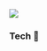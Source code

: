 <a>
    <img 
        src="https://postfiles.pstatic.net/MjAyMjAxMThfMTA0/MDAxNjQyNTE1OTc1MDA2.ZghSwGPGOwWN8GQUatc9NWZqPXAbi4dNSGUG4_g6TVAg.DHhsC9-If9Zh23kdfV6TSztbdTYVUNUSpsTmy24TuwYg.PNG.pscq2020/introduction_github.png?type=w966">
</a>

### Tech 🔭



<!--
**psxxj/psxxj** is a ✨ _special_ ✨ repository because its `README.md` (this file) appears on your GitHub profile.

Here are some ideas to get you started:

- 🔭 I’m currently working on ...
- 🌱 I’m currently learning ...
- 👯 I’m looking to collaborate on ...
- 🤔 I’m looking for help with ...
- 💬 Ask me about ...
- 📫 How to reach me: ...
- 😄 Pronouns: ...
- ⚡ Fun fact: ...
-->
